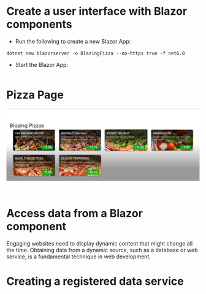 
# Create a user interface with Blazor components

- Run the following to create a new Blazor App:

```
dotnet new blazorserver -o BlazingPizza --no-https true -f net6.0
```

- Start the Blazor App:

```dotnet watch
```

# Pizza Page
![pizza page image](pizza.png)

# Access data from a Blazor component
Engaging websites need to display dynamic content that might change all the time. Obtaining data from a dynamic source, such as a database or web service, is a fundamental technique in web development.

# Creating a registered data service
